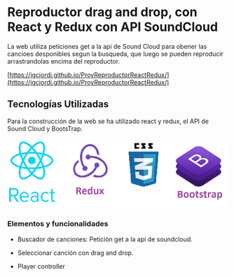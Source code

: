 # Reproductor drag and drop, con React y Redux con API SoundCloud

La web utiliza peticiones get a la api de Sound Cloud para obener las cancioes desponibles segun la busqueda, que luego se pueden reproducir arrastrandolas encima del reproductor.

[https://jgcjordi.github.io/ProyReproductorReactRedux/](https://jgcjordi.github.io/ProyReproductorReactRedux/)

<!-- ![image](https://raw.githubusercontent.com/jgcjordi/proyectoSoundCloud/master/ejemploReadme.jpg) -->

## Tecnologías Utilizadas

Para la construcción de la web se ha utilizado react y redux, el API de Sound Cloud y BootsTrap.

![image](https://raw.githubusercontent.com/jgcjordi/ProyReproductorReactRedux/master/readme/tecnologias.png)

### Elementos y funcionalidades

* Buscador de canciones: Petición get a la api de soundcloud.

* Seleccionar canción con drag and drop.

* Player controller

